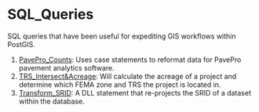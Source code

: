 # SQL_Queries
SQL queries that have been useful for expediting GIS workflows within PostGIS.
1. [PavePro_Counts](https://github.com/nabascher/SQL_Queries/blob/main/PavePro_Counts.sql): Uses case statements to reformat  data for PavePro pavement analytics software.
2. [TRS_Intersect&Acreage](https://github.com/nabascher/SQL_Queries/blob/main/TRS_Acreage_FirmMapNum.sql): Will calculate the acreage of a project and determine which FEMA zone and TRS the project is located in.  
3. [Transform_SRID](https://github.com/nabascher/SQL_Queries/blob/main/Transform_SRID.sql): A DLL statement that re-projects the SRID of a dataset within the database.
